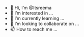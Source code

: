 - 👋 Hi, I’m @Itsreema
- 👀 I’m interested in ...
- 🌱 I’m currently learning ...
- 💞️ I’m looking to collaborate on ...
- 📫 How to reach me ...

<!---
Itsreema/Itsreema is a ✨ special ✨ repository because its `README.md` (this file) appears on your GitHub profile.
You can click the Preview link to take a look at your changes.
--->
